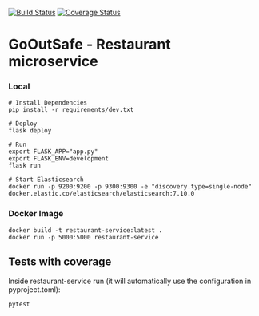 [![Build Status](https://travis-ci.org/Squad002/restaurant-service.svg?branch=main)](https://travis-ci.org/Squad002/restaurant-service) [![Coverage Status](https://coveralls.io/repos/github/Squad002/restaurant-service/badge.svg?branch=main)](https://coveralls.io/github/Squad002/restaurant-service?branch=main)

# GoOutSafe - Restaurant microservice

### Local
    # Install Dependencies
    pip install -r requirements/dev.txt

    # Deploy
    flask deploy

    # Run 
    export FLASK_APP="app.py"
    export FLASK_ENV=development
    flask run

    # Start Elasticsearch
    docker run -p 9200:9200 -p 9300:9300 -e "discovery.type=single-node" docker.elastic.co/elasticsearch/elasticsearch:7.10.0

### Docker Image
    docker build -t restaurant-service:latest . 
    docker run -p 5000:5000 restaurant-service 

## Tests with coverage
Inside restaurant-service run (it will automatically use the configuration in pyproject.toml):

    pytest